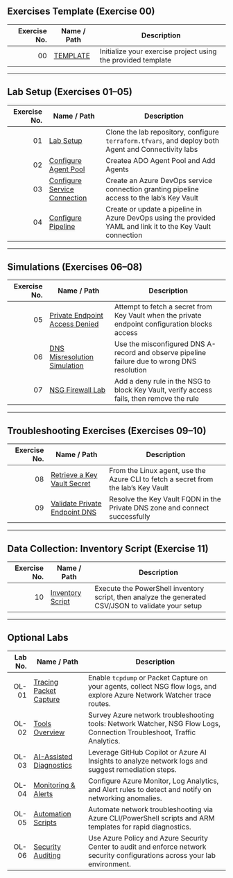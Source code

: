 ## Exercises Template (Exercise 00)

| Exercise No. | Name / Path                                                                 | Description                                                       |
|-------------:|-----------------------------------------------------------------------------|-------------------------------------------------------------------|
| 00           | [TEMPLATE](./EXE_00_TEMPLATE/EXE_00_TEMPLATE.md)                            | Initialize your exercise project using the provided template      |

---

## Lab Setup (Exercises 01–05)

| Exercise No. | Name / Path                                                                                     | Description                                                                                                   |
|-------------:|-------------------------------------------------------------------------------------------------|---------------------------------------------------------------------------------------------------------------|
| 01           | [Lab Setup](./EXE_01_LAB_SETUP/EXE_01_LAB_SETUP.md)                                             | Clone the lab repository, configure `terraform.tfvars`, and deploy both Agent and Connectivity labs            |
| 02           | [Configure Agent Pool](./EXE_02_CONFIGURE_ADO/EXE_02_CONFIGURE_ADO.md)                  | Createa ADO Agent Pool and Add Agents |
| 03           | [Configure Service Connection](./EXE_10_SERVICE_CONNECTION/EXE_10_SERVICE_CONNECTION.md)         | Create an Azure DevOps service connection granting pipeline access to the lab’s Key Vault                    |
| 04           | [Configure Pipeline](./EXE_11_PIPELINE_CONFIG/EXE_11_PIPELINE_CONFIG.md)                         | Create or update a pipeline in Azure DevOps using the provided YAML and link it to the Key Vault connection |

---

## Simulations (Exercises 06–08)

| Exercise No. | Name / Path                                                                                         | Description                                                                                                  |
|-------------:|-----------------------------------------------------------------------------------------------------|--------------------------------------------------------------------------------------------------------------|
| 05           | [Private Endpoint Access Denied](./EXE_06_PRIVATE_ENDPOINT_BLOCK/EXE_06_PRIVATE_ENDPOINT_BLOCK.md)   | Attempt to fetch a secret from Key Vault when the private endpoint configuration blocks access               |
| 06           | [DNS Misresolution Simulation](./EXE_07_DNS_MISRESOLUTION/EXE_07_DNS_MISRESOLUTION.md)               | Use the misconfigured DNS A-record and observe pipeline failure due to wrong DNS resolution                   |
| 07           | [NSG Firewall Lab](./nsg_firewall_lab/README.md)                                      | Add a deny rule in the NSG to block Key Vault, verify access fails, then remove the rule |

---

## Troubleshooting Exercises (Exercises 09–10)

| Exercise No. | Name / Path                                                                                 | Description                                                                              |
|-------------:|---------------------------------------------------------------------------------------------|------------------------------------------------------------------------------------------|
| 08           | [Retrieve a Key Vault Secret](./EXE_09_KEYVAULT_SECRET/EXE_09_KEYVAULT_SECRET.md)            | From the Linux agent, use the Azure CLI to fetch a secret from the lab’s Key Vault       |
| 09           | [Validate Private Endpoint DNS](./EXE_10_DNS_CORRECT/EXE_10_DNS_CORRECT.md)                  | Resolve the Key Vault FQDN in the Private DNS zone and connect successfully             |

---

## Data Collection: Inventory Script (Exercise 11)

| Exercise No. | Name / Path                                                                                   | Description                                                                                         |
|-------------:|-----------------------------------------------------------------------------------------------|-----------------------------------------------------------------------------------------------------|
| 10           | [Inventory Script](./EXE_11_INVENTORY_SCRIPT/EXE_11_INVENTORY_SCRIPT.md)                      | Execute the PowerShell inventory script, then analyze the generated CSV/JSON to validate your setup |
---


## Optional Labs

| Lab No. | Name / Path                                                               | Description                                                                                                                  |
| ------: | ------------------------------------------------------------------------- | ---------------------------------------------------------------------------------------------------------------------------- |
|   OL-01 | [Tracing Packet Capture](./OPTIONAL_01_TRACING/OPTIONAL_01_TRACING.md)    | Enable `tcpdump` or Packet Capture on your agents, collect NSG flow logs, and explore Azure Network Watcher trace routes.    |
|   OL-02 | [Tools Overview](./OPTIONAL_02_TOOLS/OPTIONAL_02_TOOLS.md)                | Survey Azure network troubleshooting tools: Network Watcher, NSG Flow Logs, Connection Troubleshoot, Traffic Analytics.      |
|   OL-03 | [AI-Assisted Diagnostics](./OPTIONAL_03_AI/OPTIONAL_03_AI.md)             | Leverage GitHub Copilot or Azure AI Insights to analyze network logs and suggest remediation steps.                          |
|   OL-04 | [Monitoring & Alerts](./OPTIONAL_04_MONITORING/OPTIONAL_04_MONITORING.md) | Configure Azure Monitor, Log Analytics, and Alert rules to detect and notify on networking anomalies.                        |
|   OL-05 | [Automation Scripts](./OPTIONAL_05_AUTOMATION/OPTIONAL_05_AUTOMATION.md)  | Automate network troubleshooting via Azure CLI/PowerShell scripts and ARM templates for rapid diagnostics.                   |
|   OL-06 | [Security Auditing](./OPTIONAL_06_AUDITING/OPTIONAL_06_AUDITING.md)       | Use Azure Policy and Azure Security Center to audit and enforce network security configurations across your lab environment. |

